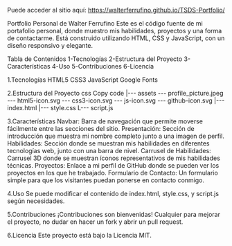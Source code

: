 Puede acceder al sitio aquí: https://walterferrufino.github.io/TSDS-Portfolio/

Portfolio Personal de Walter Ferrufino
Este es el código fuente de mi portafolio personal, donde muestro mis habilidades, proyectos y una forma de contactarme. Está construido utilizando HTML, CSS y JavaScript, con un diseño responsivo y elegante.

Tabla de Contenidos
1-Tecnologías
2-Estructura del Proyecto
3-Características
4-Uso
5-Contribuciones
6-Licencia

1.Tecnologías
HTML5
CSS3
JavaScript
Google Fonts

2.Estructura del Proyecto
css
Copy code
|--- assets --- profile_picture.jpeg --- html5-icon.svg --- css3-icon.svg --- js-icon.svg --- github-icon.svg
|--- index.html
|--- style.css
L--- script.js

3.Características
Navbar: Barra de navegación que permite moverse fácilmente entre las secciones del sitio.
Presentación: Sección de introducción que muestra mi nombre completo junto a una imagen de perfil.
Habilidades: Sección donde se muestran mis habilidades en diferentes tecnologías web, junto con una barra de nivel.
Carrusel de Habilidades: Carrusel 3D donde se muestran íconos representativos de mis habilidades técnicas.
Proyectos: Enlace a mi perfil de GitHub donde se pueden ver los proyectos en los que he trabajado.
Formulario de Contacto: Un formulario simple para que los visitantes puedan ponerse en contacto conmigo.

4.Uso
Se puede modificar el contenido de index.html, style.css, y script.js según necesidades.

5.Contribuciones
¡Contribuciones son bienvenidas! Cualquier para mejorar el proyecto, no dudar en hacer un fork y abrir un pull request. 

6.Licencia
Este proyecto está bajo la Licencia MIT.
